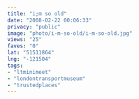 ```yaml
---
title: "i;m so old"
date: "2008-02-22 00:06:33"
privacy: "public"
image: "photo/i-m-so-old/i-m-so-old.jpg"
views: "25"
faves: "0"
lat: "51511864"
lng: "-121504"
tags:
- "ltminimeet"
- "londontransportmuseum"
- "trustedplaces"
---
```


